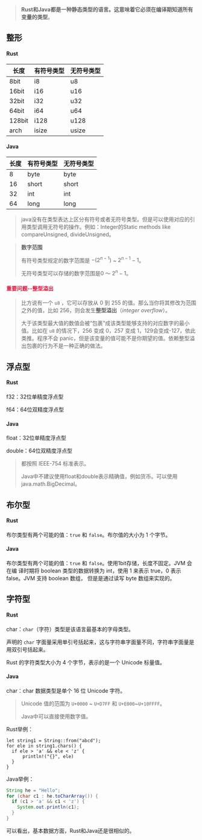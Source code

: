 > **Rust和Java都是一种静态类型的语言。这意味着它必须在编译期知道所有变量的类型**。

## 整形
#### Rust
|长度|有符号类型|无符号类型|
|---|---|---|
| 8bit| i8|u8 |
| 16bit|i16 | u16|
| 32bit|i32 |u32 |
| 64bit|i64 |u64 |
| 128bit| i128|u128 |
| arch| isize|usize |
#### Java
|长度|有符号类型|无符号类型|
|---|---|---|
|8| byte|byte|
|16| short|short|
|32| int|int|
|64| long|long|

> java没有在类型表达上区分有符号或者无符号类型。但是可以使用对应的引用类型调用无符号的操作。例如：Integer的Static methods like compareUnsigned, divideUnsigned。

> **数字范围**
> 
> 有符号类型规定的数字范围是 $-(2^{n-1})$ ~ $2^{n-1}-1$。
> 
> 无符号类型可以存储的数字范围是0 ～ $2^n-1$。

#### <font color="#DC143C">重要问题--整型溢出</font>

> 比方说有一个 `u8` ，它可以存放从 0 到 255 的值。那么当你将其修改为范围之外的值，比如 256，则会发生**整型溢出**（*integer overflow*）。
>
> 大于该类型最大值的数值会被“包裹”成该类型能够支持的对应数字的最小值。比如在 `u8` 的情况下，256 变成 0，257 变成 1，129会变成-127，依此类推。程序不会 panic，但是该变量的值可能不是你期望的值。依赖整型溢出包裹的行为不是一种正确的做法。

## 浮点型

#### Rust

f32：32位单精度浮点型

f64：64位双精度浮点型

#### Java

float：32位单精度浮点型

double：64位双精度浮点型



> 都按照 IEEE-754 标准表示。
>
> Java中不建议使用float和double表示精确值，例如货币。可以使用java.math.BigDecimal。

## 布尔型

#### Rust

布尔类型有两个可能的值：`true` 和 `false`。布尔值的大小为 1 个字节。

#### Java

布尔类型有两个可能的值：`true` 和 `false`。使用1bit存储，长度不固定。JVM 会在编 译时期将 boolean 类型的数据转换为 int，使⽤ 1 来表示 true，0 表示 false。JVM ⽀持 boolean 数组， 但是是通过读写 byte 数组来实现的。

## 字符型

#### Rust

char：`char`（字符）类型是该语言最基本的字母类型。

声明的 `char` 字面量采用单引号括起来，这与字符串字面量不同，字符串字面量是用双引号括起来。

Rust 的字符类型大小为 4 个字节，表示的是一个 Unicode 标量值。

#### Java

char：char 数据类型是单个 16 位 Unicode 字符。



> Unicode 值的范围为 `U+0000` ~ `U+D7FF` 和 `U+E000`~`U+10FFFF`。
>
> Java中可以直接使用数字值。

Rust举例：

```rus
let string1 = String::from("abcd");
for ele in string1.chars() {
  if ele > 'a' && ele < 'z' {
	  println!("{}", ele)
  }
}
```



Java举例：

```java
String he = "Hello";
for (char c1 : he.toCharArray()) {
  if (c1 > 'a' && c1 < 'z') {
    System.out.println(c1);
  }
}
```

可以看出，基本数据方面，Rust和Java还是很相似的。